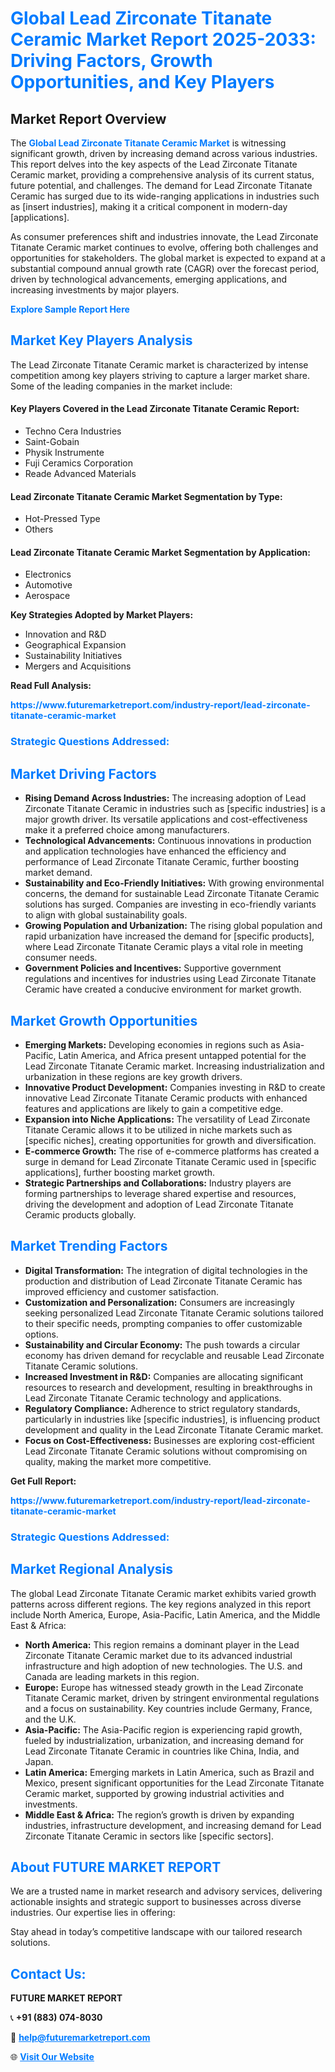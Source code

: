 <h1 style="color: #007BFF;">Global Lead Zirconate Titanate Ceramic Market Report 2025-2033: Driving Factors, Growth Opportunities, and Key Players</h1>

<section id="overview">
<h2>Market Report Overview</h2>
<p>The <a href="https://www.futuremarketreport.com/industry-report/lead-zirconate-titanate-ceramic-market" style="color: #007BFF; text-decoration: none;"><strong>Global Lead Zirconate Titanate Ceramic Market</strong></a> is witnessing significant growth, driven by increasing demand across various industries. This report delves into the key aspects of the Lead Zirconate Titanate Ceramic market, providing a comprehensive analysis of its current status, future potential, and challenges. The demand for Lead Zirconate Titanate Ceramic has surged due to its wide-ranging applications in industries such as [insert industries], making it a critical component in modern-day [applications].</p>
<p>As consumer preferences shift and industries innovate, the Lead Zirconate Titanate Ceramic market continues to evolve, offering both challenges and opportunities for stakeholders. The global market is expected to expand at a substantial compound annual growth rate (CAGR) over the forecast period, driven by technological advancements, emerging applications, and increasing investments by major players.</p>
</section>

<section id="overview">
<p><a href="https://www.futuremarketreport.com/request-sample/reportId=114488" style="color: #007BFF; text-decoration: none;"><strong>Explore Sample Report Here</strong></a></p>
</section>

<section id="key-players">
<h2 style="color: #007BFF;">Market Key Players Analysis</h2>
<p>The Lead Zirconate Titanate Ceramic market is characterized by intense competition among key players striving to capture a larger market share. Some of the leading companies in the market include:</p>
<h4>Key Players Covered in the Lead Zirconate Titanate Ceramic Report:</h4>
<ul><li>Techno Cera Industries</li><li>Saint-Gobain</li><li>Physik Instrumente</li><li>Fuji Ceramics Corporation</li><li>Reade Advanced Materials</li></ul>
<h4>Lead Zirconate Titanate Ceramic Market Segmentation by Type:</h4>
<ul><li>Hot-Pressed Type</li><li>Others</li></ul>

<h4>Lead Zirconate Titanate Ceramic Market Segmentation by Application:</h4>
<ul><li>Electronics</li><li>Automotive</li><li>Aerospace</li></ul>
<p><strong>Key Strategies Adopted by Market Players:</strong></p>
<ul>
<li>Innovation and R&D</li>
<li>Geographical Expansion</li>
<li>Sustainability Initiatives</li>
<li>Mergers and Acquisitions</li>
</ul>
</section>

<section>
<p><strong>Read Full Analysis: </strong></p><a href="https://www.futuremarketreport.com/industry-report/lead-zirconate-titanate-ceramic-market" style="color: #007BFF; text-decoration: none;"><strong>https://www.futuremarketreport.com/industry-report/lead-zirconate-titanate-ceramic-market</strong></a>
<h3 style="color: #007BFF;">Strategic Questions Addressed:</h3>
</section>

<section id="driving-factors">
<h2 style="color: #007BFF;">Market Driving Factors</h2>
<ul>
<li><strong>Rising Demand Across Industries:</strong> The increasing adoption of Lead Zirconate Titanate Ceramic in industries such as [specific industries] is a major growth driver. Its versatile applications and cost-effectiveness make it a preferred choice among manufacturers.</li>
<li><strong>Technological Advancements:</strong> Continuous innovations in production and application technologies have enhanced the efficiency and performance of Lead Zirconate Titanate Ceramic, further boosting market demand.</li>
<li><strong>Sustainability and Eco-Friendly Initiatives:</strong> With growing environmental concerns, the demand for sustainable Lead Zirconate Titanate Ceramic solutions has surged. Companies are investing in eco-friendly variants to align with global sustainability goals.</li>
<li><strong>Growing Population and Urbanization:</strong> The rising global population and rapid urbanization have increased the demand for [specific products], where Lead Zirconate Titanate Ceramic plays a vital role in meeting consumer needs.</li>
<li><strong>Government Policies and Incentives:</strong> Supportive government regulations and incentives for industries using Lead Zirconate Titanate Ceramic have created a conducive environment for market growth.</li>
</ul>
</section>

<section id="growth-opportunities">
<h2 style="color: #007BFF;">Market Growth Opportunities</h2>
<ul>
<li><strong>Emerging Markets:</strong> Developing economies in regions such as Asia-Pacific, Latin America, and Africa present untapped potential for the Lead Zirconate Titanate Ceramic market. Increasing industrialization and urbanization in these regions are key growth drivers.</li>
<li><strong>Innovative Product Development:</strong> Companies investing in R&D to create innovative Lead Zirconate Titanate Ceramic products with enhanced features and applications are likely to gain a competitive edge.</li>
<li><strong>Expansion into Niche Applications:</strong> The versatility of Lead Zirconate Titanate Ceramic allows it to be utilized in niche markets such as [specific niches], creating opportunities for growth and diversification.</li>
<li><strong>E-commerce Growth:</strong> The rise of e-commerce platforms has created a surge in demand for Lead Zirconate Titanate Ceramic used in [specific applications], further boosting market growth.</li>
<li><strong>Strategic Partnerships and Collaborations:</strong> Industry players are forming partnerships to leverage shared expertise and resources, driving the development and adoption of Lead Zirconate Titanate Ceramic products globally.</li>
</ul>
</section>

<section id="trending-factors">
<h2 style="color: #007BFF;">Market Trending Factors</h2>
<ul>
<li><strong>Digital Transformation:</strong> The integration of digital technologies in the production and distribution of Lead Zirconate Titanate Ceramic has improved efficiency and customer satisfaction.</li>
<li><strong>Customization and Personalization:</strong> Consumers are increasingly seeking personalized Lead Zirconate Titanate Ceramic solutions tailored to their specific needs, prompting companies to offer customizable options.</li>
<li><strong>Sustainability and Circular Economy:</strong> The push towards a circular economy has driven demand for recyclable and reusable Lead Zirconate Titanate Ceramic solutions.</li>
<li><strong>Increased Investment in R&D:</strong> Companies are allocating significant resources to research and development, resulting in breakthroughs in Lead Zirconate Titanate Ceramic technology and applications.</li>
<li><strong>Regulatory Compliance:</strong> Adherence to strict regulatory standards, particularly in industries like [specific industries], is influencing product development and quality in the Lead Zirconate Titanate Ceramic market.</li>
<li><strong>Focus on Cost-Effectiveness:</strong> Businesses are exploring cost-efficient Lead Zirconate Titanate Ceramic solutions without compromising on quality, making the market more competitive.</li>
</ul>
</section>

<section>
<p><strong>Get Full Report: </strong></p><a href="https://www.futuremarketreport.com/industry-report/lead-zirconate-titanate-ceramic-market" style="color: #007BFF; text-decoration: none;"><strong>https://www.futuremarketreport.com/industry-report/lead-zirconate-titanate-ceramic-market</strong></a>
<h3 style="color: #007BFF;">Strategic Questions Addressed:</h3>
</section>


<section id="regional-analysis">
<h2 style="color: #007BFF;">Market Regional Analysis</h2>
<p>The global Lead Zirconate Titanate Ceramic market exhibits varied growth patterns across different regions. The key regions analyzed in this report include North America, Europe, Asia-Pacific, Latin America, and the Middle East & Africa:</p>
<ul>
<li><strong>North America:</strong> This region remains a dominant player in the Lead Zirconate Titanate Ceramic market due to its advanced industrial infrastructure and high adoption of new technologies. The U.S. and Canada are leading markets in this region.</li>
<li><strong>Europe:</strong> Europe has witnessed steady growth in the Lead Zirconate Titanate Ceramic market, driven by stringent environmental regulations and a focus on sustainability. Key countries include Germany, France, and the U.K.</li>
<li><strong>Asia-Pacific:</strong> The Asia-Pacific region is experiencing rapid growth, fueled by industrialization, urbanization, and increasing demand for Lead Zirconate Titanate Ceramic in countries like China, India, and Japan.</li>
<li><strong>Latin America:</strong> Emerging markets in Latin America, such as Brazil and Mexico, present significant opportunities for the Lead Zirconate Titanate Ceramic market, supported by growing industrial activities and investments.</li>
<li><strong>Middle East & Africa:</strong> The region’s growth is driven by expanding industries, infrastructure development, and increasing demand for Lead Zirconate Titanate Ceramic in sectors like [specific sectors].</li>
</ul>
</section>

<footer>
<h2 style="color: #007BFF;">About FUTURE MARKET REPORT</h2>
<p>We are a trusted name in market research and advisory services, delivering actionable insights and strategic support to businesses across diverse industries. Our expertise lies in offering:</p>

<p>Stay ahead in today’s competitive landscape with our tailored research solutions.</p>

<h2 style="color: #007BFF;">Contact Us:</h2>
<p><strong>FUTURE MARKET REPORT</strong></p>
<p>📞 <strong>+91 (883) 074-8030</strong></p>
<p>📧 <strong><a href="mailto:help@futuremarketreport.com" style="color: #007BFF;">help@futuremarketreport.com</a></strong></p>
<p>🌐 <strong><a href="https://www.futuremarketreport.com/" style="color: #007BFF;">Visit Our Website</a></strong></p>
</footer>